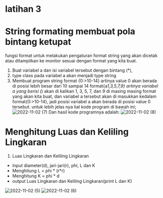# latihan 3
# String formating membuat pola bintang ketupat
fungsi format untuk melakukan pengaturan format string yang akan dicetak atau ditampilkan ke monitor sesuai dengan format yang kita buat.
1. Buat variabel a dan isi variabel tersebut dengan bintang (*),
2. type class pada variabel a akan menjadi type string 
3. Membuat program string format {0:>10-14} artinya value 0 akan berada di posisi lebih besar dari 10 sampai 14
format{a*1,3,5,7,9} artinya variabel a yang berisi (*) akan di kalikan 1, 3, 5, 7, dan 9 di masing masing format yang akan kita buat, dan variabel a tersebut akan di masukkan kedalam format{0:>10-14}, jadi posisi variabel a akan berada di posisi value 0 tersebut.
untuk lebih jelas nya liat kode program di bawah ini;
![2022-11-02 (7)](https://user-images.githubusercontent.com/115615748/199389195-b11d9f1a-e611-42f3-9411-0d6b01678e55.png)
Dan hasil kode programnya adalah:
![2022-11-02 (8)](https://user-images.githubusercontent.com/115615748/199389226-c8555eab-7398-4d99-8383-fe4fbadd1130.png)


# Menghitung Luas dan Keliling Lingkaran
1. Luas Lingkaran dan Keliling Lingkaran
- Input diameter(d), jari-jari(r), phi, L dan K
- Menghitung L = phi * (r*r)
- Menghitung K = phi * d
- output Luas Lingkaran dan Keliling Lingkaran(print L dan K)

![2022-11-02 (5)](https://user-images.githubusercontent.com/115615748/199389276-32a131d5-9eeb-4a2a-b647-8cd4f6137fb2.png)
![2022-11-02 (6)](https://user-images.githubusercontent.com/115615748/199389296-b8efaba6-4511-4560-bb73-5d2d08123591.png)
